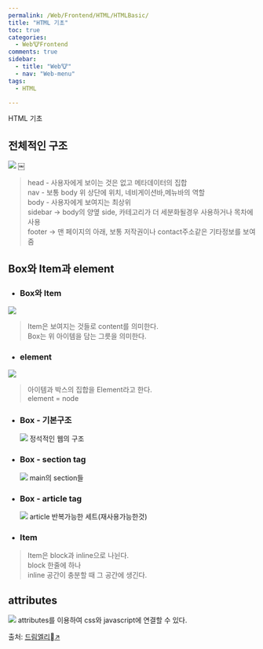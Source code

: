 ```yaml
---
permalink: /Web/Frontend/HTML/HTMLBasic/
title: "HTML 기초"
toc: true
categories:
  - Web🐮Frontend
comments: true
sidebar:
  - title: "Web🐮"
  - nav: "Web-menu"
tags:
  - HTML

---
```

HTML 기초

## 전체적인 구조

![]({{site.baseurl}}/assets/images/web/contact.png)
￼

> head - 사용자에게 보이는 것은 없고 메타데이터의 집합  
> nav - 보통 body 위 상단에 위치, 네비게이션바,메뉴바의 역할  
> body - 사용자에게 보여지는 최상위  
> sidebar -> body의 양옆 side, 카테고리가 더 세분화될경우 사용하거나 목차에 사용  
> footer -> 맨 페이지의 아래, 보통 저작권이나 contact주소같은 기타정보를 보여줌  


## Box와 Item과 element

- ### Box와 Item
![]({{site.baseurl}}/assets/images/web/section.png)
> Item은 보여지는 것들로 content를 의미한다.  
> Box는 위 아이템을 담는 그릇을 의미한다.  


- ### element
![]({{site.baseurl}}/assets/images/web/tag.png)
> 아이템과 박스의 집합을 Element라고 한다.    
> element = node


- ### Box - 기본구조
  ![]({{site.baseurl}}/assets/images/web/sections.png)
  정석적인 웹의 구조

- ### Box - section tag
  ![]({{site.baseurl}}/assets/images/web/article.png)
  main의 section들

- ### Box - article tag
  ![]({{site.baseurl}}/assets/images/web/article2.png)
  article 반복가능한 세트(재사용가능한것)

- ### Item
> Item은 block과 inline으로 나뉜다.  
> block 한줄에 하나   
> inline 공간이 충분할 때 그 공간에 생긴다.  

## attributes


![]({{site.baseurl}}/assets/images/web/attributes.png)
attributes를 이용하여 css와 javascript에 연결할 수 있다.

출처: [드림엘리↗️](https://academy.dream-coding.com/courses/portfolio)
